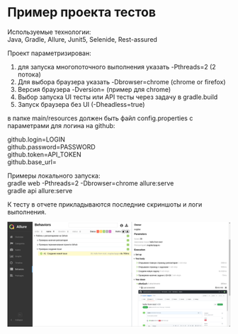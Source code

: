 # Пример проекта тестов  

Используемые технологии:  
Java, Gradle, Allure, Junit5, Selenide, Rest-assured  

Проект параметризирован:  
1. для запуска многопоточного выполнения указать -Pthreads=2 (2 потока)  
2. Для выбора браузера указать -Dbrowser=chrome (chrome or firefox)  
3. Версия браузера -Dversion= (пример для chrome)  
4. Выбор запуска UI тесты или API тесты через задачу в gradle.build  
5. Запуск браузера без UI (-Dheadless=true)  

в папке main/resources должен быть файл config.properties с параметрами для логина на github:  

github.login=LOGIN  
github.password=PASSWORD  
github.token=API_TOKEN  
github.base_url=

Примеры локального запуска:  
gradle web -Pthreads=2 -Dbrowser=chrome allure:serve  
gradle api allure:serve 

К тесту в отчете прикладываются последние скриншоты и логи выполнения.  

![пример отчета](/screenshots/report.png) 
